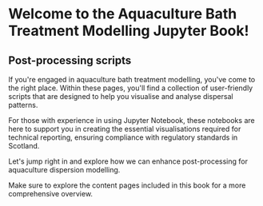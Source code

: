 # Welcome to the Aquaculture Bath Treatment Modelling Jupyter Book!

## Post-processing scripts

If you're engaged in aquaculture bath treatment modelling, you've come to the right place. Within these pages, you'll find a collection of user-friendly scripts that are designed to help you visualise and analyse dispersal patterns.

For those with experience in using Jupyter Notebook, these notebooks are here to support you in creating the essential visualisations required for technical reporting, ensuring compliance with regulatory standards in Scotland.

Let's jump right in and explore how we can enhance post-processing for aquaculture dispersion modelling.

Make sure to explore the content pages included in this book for a more comprehensive overview.